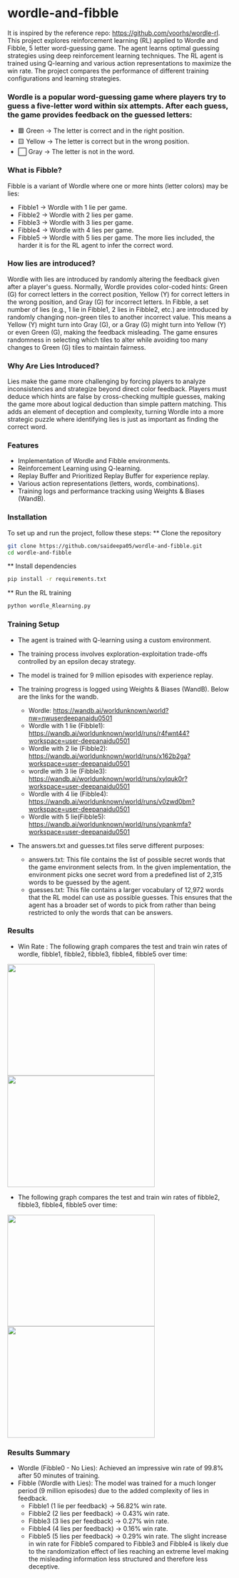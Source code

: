 # wordle-and-fibble
It is inspired by the reference repo: https://github.com/voorhs/wordle-rl. 
This project explores reinforcement learning (RL) applied to Wordle and Fibble, 5 letter word-guessing game. The agent learns optimal guessing strategies using deep reinforcement learning techniques.
The RL agent is trained using Q-learning and various action representations to maximize the win rate. The project compares the performance of different training configurations and learning strategies.


### Wordle is a popular word-guessing game where players try to guess a five-letter word within six attempts. After each guess, the game provides feedback on the guessed letters:
* 🟩 Green → The letter is correct and in the right position.
* 🟨 Yellow → The letter is correct but in the wrong position.
* ⬜ Gray → The letter is not in the word.

### What is Fibble?
Fibble is a variant of Wordle where one or more hints (letter colors) may be lies:
* Fibble1 → Wordle with 1 lie per game.
* Fibble2 → Wordle with 2 lies per game.
* Fibble3 → Wordle with 3 lies per game.
* Fibble4 → Wordle with 4 lies per game.
* Fibble5 → Wordle with 5 lies per game.
The more lies included, the harder it is for the RL agent to infer the correct word.
### How lies are introduced?
Wordle with lies are introduced by randomly altering the feedback given after a player's guess. Normally, Wordle provides color-coded hints: Green (G) for correct letters in the correct position, Yellow (Y) for correct letters in the wrong position, and Gray (G) for incorrect letters. In Fibble, a set number of lies (e.g., 1 lie in Fibble1, 2 lies in Fibble2, etc.) are introduced by randomly changing non-green tiles to another incorrect value. This means a Yellow (Y) might turn into Gray (G), or a Gray (G) might turn into Yellow (Y) or even Green (G), making the feedback misleading. The game ensures randomness in selecting which tiles to alter while avoiding too many changes to Green (G) tiles to maintain fairness.
### Why Are Lies Introduced?
Lies make the game more challenging by forcing players to analyze inconsistencies and strategize beyond direct color feedback. Players must deduce which hints are false by cross-checking multiple guesses, making the game more about logical deduction than simple pattern matching. This adds an element of deception and complexity, turning Wordle into a more strategic puzzle where identifying lies is just as important as finding the correct word. 
### Features
* Implementation of Wordle and Fibble environments.
* Reinforcement Learning using Q-learning.
* Replay Buffer and Prioritized Replay Buffer for experience replay.
* Various action representations (letters, words, combinations).
* Training logs and performance tracking using Weights & Biases (WandB).

### Installation
To set up and run the project, follow these steps:
** Clone the repository
```bash
git clone https://github.com/saideepa05/wordle-and-fibble.git
cd wordle-and-fibble
```
** Install dependencies
```bash
pip install -r requirements.txt
```
** Run the RL training
```bash
python wordle_Rlearning.py
```
### Training Setup
* The agent is trained with Q-learning using a custom environment.
* The training process involves exploration-exploitation trade-offs controlled by an epsilon decay strategy.
* The model is trained for 9 million episodes with experience replay.
* The training progress is logged using Weights & Biases (WandB). Below are the links for the wandb.
  *  Wordle: https://wandb.ai/worldunknown/world?nw=nwuserdeepanaidu0501
  *  Wordle with 1 lie (Fibble1): https://wandb.ai/worldunknown/world/runs/r4fwnt44?workspace=user-deepanaidu0501
  * Wordle with 2 lie (Fibble2): https://wandb.ai/worldunknown/world/runs/x162b2ga?workspace=user-deepanaidu0501
  * wordle with 3 lie (Fibble3): https://wandb.ai/worldunknown/world/runs/xylquk0r?workspace=user-deepanaidu0501
  * Wordle with 4 lie (Fibble4): https://wandb.ai/worldunknown/world/runs/v0zwd0bm?workspace=user-deepanaidu0501
  * Wordle with 5 lie(Fibble5): https://wandb.ai/worldunknown/world/runs/ypankmfa?workspace=user-deepanaidu0501

* The answers.txt and guesses.txt files serve different purposes:
  * answers.txt: This file contains the list of possible secret words that the game environment selects from. In the given implementation, the environment picks one secret word from a predefined list of 2,315 words to be guessed by the agent.
  * guesses.txt: This file contains a larger vocabulary of 12,972 words that the RL model can use as possible guesses. This ensures that the agent has a broader set of words to pick from rather than being restricted to only the words that can be answers.

### Results
* Win Rate : The following graph compares the test and train win rates of wordle, fibble1, fibble2, fibble3, fibble4, fibble5 over time:
<image src="https://github.com/user-attachments/assets/092fc0a2-bcc5-4188-8b6f-172958a40ea6" width="330" height="250">
<image src="https://github.com/user-attachments/assets/5cf5d16a-f782-4556-8ffa-15988a226330"  width="330" height="250">

* The following graph compares the test and train win rates of fibble2, fibble3, fibble4, fibble5 over time:
<image src="https://github.com/user-attachments/assets/bb238fac-ddbe-421c-8b78-62b0675d5077" width="330" height="250">
<image src="https://github.com/user-attachments/assets/c1c7a4ec-dd30-4df4-a12b-422a87d01001" width="330" height="250">

### Results Summary
* Wordle (Fibble0 - No Lies): Achieved an impressive win rate of 99.8% after 50 minutes of training.
* Fibble (Wordle with Lies): The model was trained for a much longer period (9 million episodes) due to the added complexity of lies in feedback.
  * Fibble1 (1 lie per feedback) → 56.82% win rate.
  * Fibble2 (2 lies per feedback) → 0.43% win rate.
  * Fibble3 (3 lies per feedback) → 0.27% win rate.
  * Fibble4 (4 lies per feedback) → 0.16% win rate.
  * Fibble5 (5 lies per feedback) → 0.29% win rate.
The slight increase in win rate for Fibble5 compared to Fibble3 and Fibble4 is likely due to the randomization effect of lies reaching an extreme level making the misleading information less structured and therefore less deceptive.

